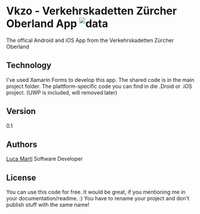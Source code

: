 # Vkzo - Verkehrskadetten Zürcher Oberland App ![data](https://img.shields.io/badge/Status-development-orange.svg)

The offical Android and iOS App from the Verkehrskadetten Zürcher Oberland

## Technology
I've used Xamarin Forms to develop this app. 
The shared code is in the main project folder. The plattform-specific code you can find in die .Droid or .iOS project. (UWP is included, will removed later)

## Version
0.1

## Authors
[Luca Marti](https://www.luca-marti.ch)
Software Developer

## License 
You can use this code for free. It would be great, if you mentioning me in your documentation/readme. :)
You have to rename your project and don't publish stuff with the same name!



